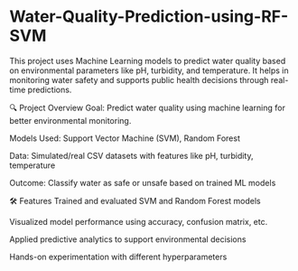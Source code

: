 # Water-Quality-Prediction-using-RF-SVM
This project uses Machine Learning models to predict water quality based on environmental parameters like pH, turbidity, and temperature. It helps in monitoring water safety and supports public health decisions through real-time predictions.

🔍 Project Overview
Goal: Predict water quality using machine learning for better environmental monitoring.

Models Used: Support Vector Machine (SVM), Random Forest

Data: Simulated/real CSV datasets with features like pH, turbidity, temperature

Outcome: Classify water as safe or unsafe based on trained ML models

🛠 Features
Trained and evaluated SVM and Random Forest models

Visualized model performance using accuracy, confusion matrix, etc.

Applied predictive analytics to support environmental decisions

Hands-on experimentation with different hyperparameters
